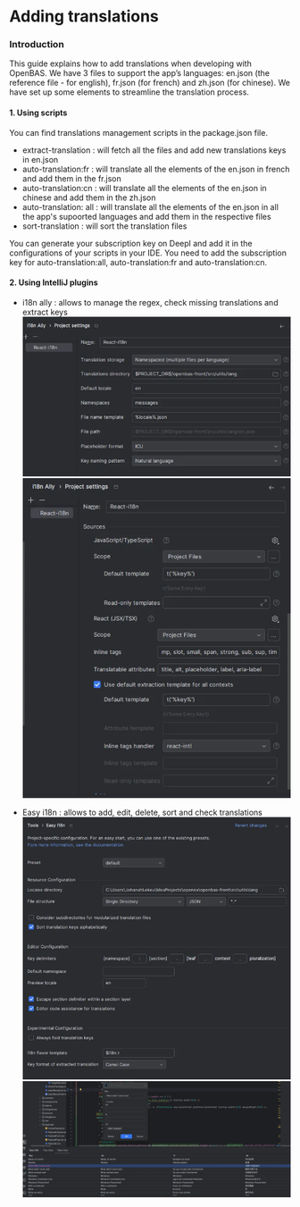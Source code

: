 # Adding translations

### Introduction
This guide explains how to add translations when developing with OpenBAS. We have 3 files to support the app’s languages: en.json (the reference file - for english), fr.json (for french) and zh.json (for chinese). We have set up some elements to streamline the translation process.

#### 1. Using scripts
You can find translations management scripts in the package.json file.

- extract-translation : will fetch all the files and add new translations keys in en.json 
- auto-translation:fr : will translate all the elements of the en.json in french and add them in the fr.json
- auto-translation:cn : will translate all the elements of the en.json in chinese and add them in the zh.json
- auto-translation: all : will translate all the elements of the en.json in all the app's supoorted languages and add them in the respective files
- sort-translation : will sort the translation files

You can generate your subscription key on Deepl and add it in the configurations of your scripts in your IDE. You need to add the subscription key for auto-translation:all, auto-translation:fr and auto-translation:cn.

#### 2. Using IntelliJ plugins
- i18n ally : allows to manage the regex, check missing translations and extract keys
  ![Config i18n pt1](assets/i18n-ally-config-pt1.png)
  ![Config i18n pt2](assets/i18n-ally-config-pt2.png)

- Easy i18n : allows to add, edit, delete, sort and check translations
  ![Config easy i18n](assets/easy-i18n-config.png)
  ![View easy i18n](assets/easy-i18n-view.png)